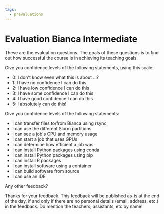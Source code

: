 ```yaml
---
tags:
  - prevaluations
---
```


# Evaluation Bianca Intermediate

These are the evaluation questions.
The goals of these questions is to find out
how successful the course is in achieving its teaching goals.

Give you confidence levels of the following statements, using this scale:

- 0: I don't know even what this is about ...?
- 1: I have no confidence I can do this
- 2: I have low confidence I can do this
- 3: I have some confidence I can do this
- 4: I have good confidence I can do this
- 5: I absolutely can do this!

Give you confidence levels of the following statements:

- I can transfer files to/from Bianca using rsync
- I can use the different Slurm partitions
- I can see a job's CPU and memory usage
- I can start a job that uses GPUs
- I can determine how efficient a job was
- I can install Python packages using conda
- I can install Python packages using pip
- I can install R packages
- I can install software using a container
- I can build software from source
- I can use an IDE

Any other feedback?

Thanks for your feedback.
This feedback will be published as-is at the end of the day,
if and only if there are no personal details (email, address, etc.)
in the feedback.
Do mention the teachers, assistants, etc by name!

